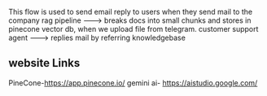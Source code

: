 This flow is used to send email reply to users when they send mail to the company
rag pipeline ---> breaks docs into small chunks and stores in pinecone vector db, when we upload file from telegram.
customer support agent ---> replies mail by referring knowledgebase 

website Links
-----------------
PineCone-https://app.pinecone.io/
gemini ai- https://aistudio.google.com/

